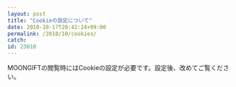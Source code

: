 ```yaml
---
layout: post
title: "Cookieの設定について"
date: 2010-10-17T20:42:24+09:00
permalink: /2010/10/cookies/
catch: 
id: 23010
---
```

MOONGIFTの閲覧時にはCookieの設定が必要です。設定後、改めてご覧ください。